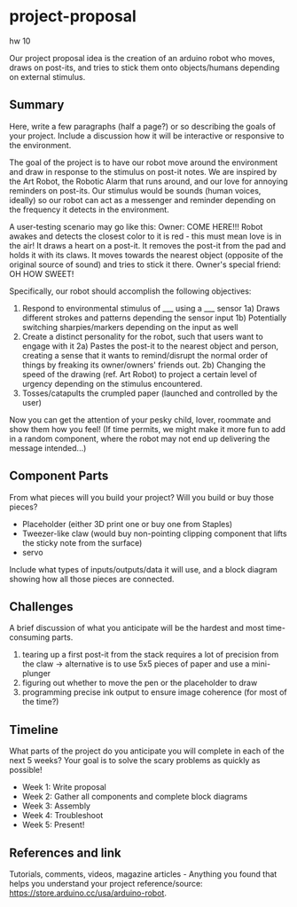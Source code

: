 # project-proposal
hw 10

Our project proposal idea is the creation of an arduino robot who moves, draws on post-its, and tries to stick them onto objects/humans depending on external stimulus. 

## Summary

Here, write a few paragraphs (half a page?) or so describing the goals of your project. Include a discussion how it will be interactive or responsive to the environment.

The goal of the project is to have our robot move around the environment and draw in response to the stimulus on post-it notes. We are inspired by the Art Robot, the Robotic Alarm that runs around, and our love for annoying reminders on post-its. Our stimulus would be sounds (human voices, ideally) so our robot can act as a messenger and reminder depending on the frequency it detects in the environment. 

A user-testing scenario may go like this:
  Owner: COME HERE!!!
  Robot awakes and detects the closest color to it is red - this must mean love is in the air! It draws a heart on a post-it. It removes the post-it from the pad and holds it with its claws. It moves towards the nearest object (opposite of the original source of sound) and tries to stick it there.
  Owner's special friend: OH HOW SWEET!

Specifically, our robot should accomplish the following objectives:
  1) Respond to environmental stimulus of ___ using a ___ sensor
      1a) Draws different strokes and patterns depending the sensor input
      1b) Potentially switching sharpies/markers depending on the input as well
  2) Create a distinct personality for the robot, such that users want to engage with it
      2a) Pastes the post-it to the nearest object and person, creating a sense that it wants to remind/disrupt the normal order of things by freaking its owner/owners' friends out.
      2b) Changing the speed of the drawing (ref. Art Robot) to project a certain level of urgency depending on the stimulus encountered.
  3) Tosses/catapults the crumpled paper (launched and controlled by the user)
  
Now you can get the attention of your pesky child, lover, roommate and show them how you feel! 
(If time permits, we might make it more fun to add in a random component, where the robot may not end up delivering the message intended...)

## Component Parts

From what pieces will you build your project? Will you build or buy those pieces?

- Placeholder (either 3D print one or buy one from Staples)
- Tweezer-like claw (would buy non-pointing clipping component that lifts the sticky note from the surface)
- servo

Include what types of inputs/outputs/data it will use, and a block diagram showing how all those pieces are connected.

## Challenges

A brief discussion of what you anticipate will be the hardest and most time-consuming parts.
 1) tearing up a first post-it from the stack requires a lot of precision from the claw
    -> alternative is to use 5x5 pieces of paper and use a mini-plunger 
 2) figuring out whether to move the pen or the placeholder to draw
 3) programming precise ink output to ensure image coherence (for most of the time?)
 

## Timeline

What parts of the project do you anticipate you will complete in each of the next 5 weeks? Your goal is to solve the scary problems as quickly as possible! 

- Week 1: Write proposal
- Week 2: Gather all components and complete block diagrams
- Week 3: Assembly
- Week 4: Troubleshoot
- Week 5: Present!

## References and link

Tutorials, comments, videos, magazine articles - Anything you found that helps you understand your project
reference/source: https://store.arduino.cc/usa/arduino-robot.
